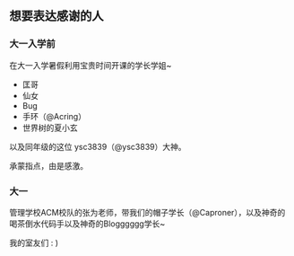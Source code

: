 ## 想要表达感谢的人

### 大一入学前

在大一入学暑假利用宝贵时间开课的学长学姐~

- 匡哥
- 仙女
- Bug
- 手环（@Acring）
- 世界树的夏小玄

以及同年级的这位 ysc3839（@ysc3839）大神。

承蒙指点，由是感激。

### 大一

管理学校ACM校队的张为老师，带我们的帽子学长（@Caproner），以及神奇的喝茶倒水代码手以及神奇的Blogggggg学长~

我的室友们 : )
